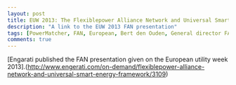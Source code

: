 ```yaml
---
layout: post
title: EUW 2013: The Flexiblepower Alliance Network and Universal Smart Energy Framework
description: "A link to the EUW 2013 FAN presentation"
tags: [PowerMatcher, FAN, European, Bert den Ouden, General director FAN, Netherlands ]
comments: true
---
```


[Engarati published the FAN presentation given on the European utility week 2013].(http://www.engerati.com/on-demand/flexiblepower-alliance-network-and-universal-smart-energy-framework/3109)
